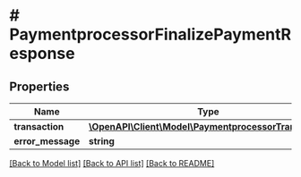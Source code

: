 # # PaymentprocessorFinalizePaymentResponse


## Properties 


Name | Type | Description | Notes
------------ | ------------- | ------------- | -------------
**transaction**| [**\OpenAPI\Client\Model\PaymentprocessorTransaction**](PaymentprocessorTransaction.md) |   | [optional]
**error_message**| **string** |   | [optional]


[[Back to Model list]](../../README.md#models) [[Back to API list]](../../README.md#endpoints) [[Back to README]](../../README.md)

